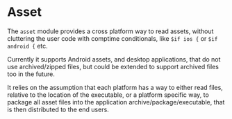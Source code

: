 # Asset

The `asset` module provides a cross platform way to read assets, without cluttering
the user code with comptime conditionals, like `$if ios {` or `$if android {` etc.

Currently it supports Android assets, and desktop applications, that do not use
archived/zipped files, but could be extended to support archived files too in the future.

It relies on the assumption that each platform has a way to either read files, relative
to the location of the executable, or a platform specific way, to package all asset files
into the application archive/package/executable, that is then distributed to the end users.
